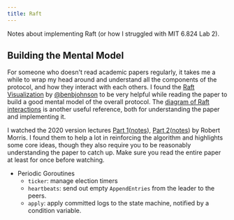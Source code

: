 ```yaml
---
title: Raft
---
```


Notes about implementing Raft (or how I struggled with MIT 6.824 Lab 2).

## Building the Mental Model

For someone who doesn't read academic papers regularly, it takes me a while to wrap my head around and understand all the components of the protocol, and how they interact with each others. I found the [Raft Visualization](https://thesecretlivesofdata.com/raft/) by [@benbjohnson](https://twitter.com/benbjohnson) to be very helpful while reading the paper to build a good mental model of the overall protocol. The [diagram of Raft interactions](https://pdos.csail.mit.edu/6.824/notes/raft_diagram.pdf) is another useful reference, both for understanding the paper and implementing it.

I watched the 2020 version lectures [Part 1](http://nil.csail.mit.edu/6.824/2020/video/6.html)([notes](http://nil.csail.mit.edu/6.824/2020/notes/l-raft.txt)), [Part 2](http://nil.csail.mit.edu/6.824/2020/video/7.html)([notes](http://nil.csail.mit.edu/6.824/2020/notes/l-raft2.txt)) by Robert Morris. I found them to help a lot in reinforcing the algorithm and highlights some core ideas, though they also require you to be reasonably understanding the paper to catch up. Make sure you read the entire paper at least for once before watching.

- Periodic Goroutines
    - `ticker`: manage election timers
    - `heartbeats`: send out empty `AppendEntries` from the leader to the peers.
    - `apply`: apply committed logs to the state machine, notified by a condition variable.